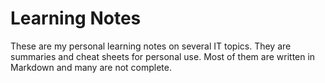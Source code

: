 # Learning Notes

These are my personal learning notes on several IT topics. They are summaries and cheat sheets for personal use. Most of them are written in Markdown and many are not complete.

